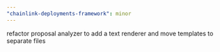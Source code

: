 ```yaml
---
"chainlink-deployments-framework": minor
---
```


refactor proposal analyzer to add a text renderer and move templates to separate files
